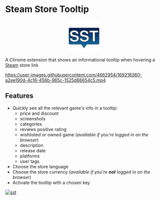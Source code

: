 # Steam Store Tooltip

<p align="center">
  <img src="src/img/icon.svg" width="100">
</p>

A Chrome extension that shows an informational tooltip when hovering a [Steam](https://store.steampowered.com) store link

https://user-images.githubusercontent.com/4662954/169218360-a2ee190d-4c16-456b-965c-1525d86654c5.mp4

## Features
- Quickly see all the relevant game's info in a tooltip:
  - price and discount
  - screenshots
  - categories
  - reviews positive rating
  - wishlisted or owned game (_available if you're logged in on the browser_)
  - description
  - release date
  - platforms
  - user tags
- Choose the store language
- Choose the store currency (_available if you're __not__ logged in on the browser_)
- Activate the tooltip with a chosen key

[![sst](https://storage.googleapis.com/chrome-gcs-uploader.appspot.com/image/WlD8wC6g8khYWPJUsQceQkhXSlv1/iNEddTyWiMfLSwFD6qGq.png)](https://chrome.google.com/webstore/detail/steam-store-tooltip/loekhehhklndobiamaakjkefleckboon)
